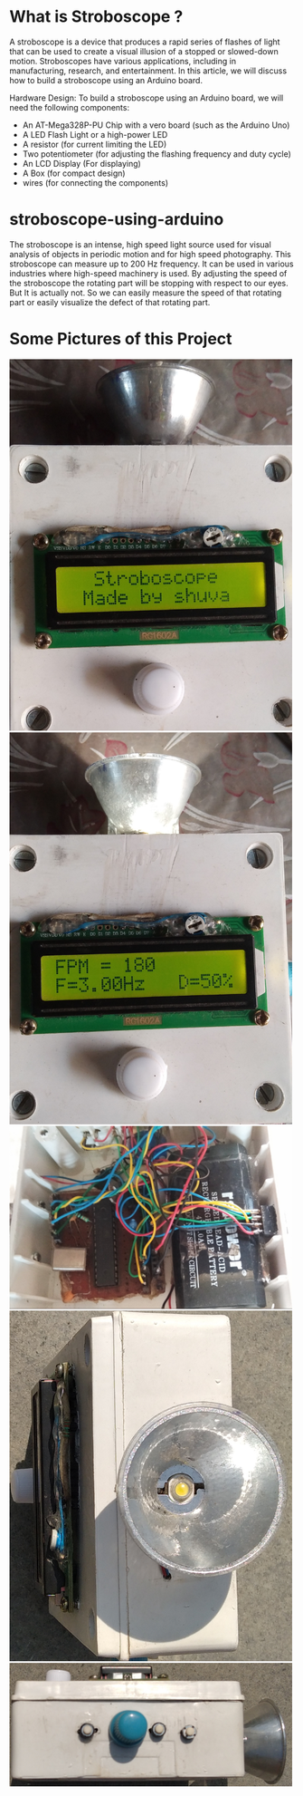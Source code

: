 # What is Stroboscope ?
A stroboscope is a device that produces a rapid series of flashes of light that can be used to create a visual illusion of a stopped or slowed-down motion. Stroboscopes have various applications, including in manufacturing, research, and entertainment. In this article, we will discuss how to build a stroboscope using an Arduino board.

Hardware Design:
To build a stroboscope using an Arduino board, we will need the following components:

- An AT-Mega328P-PU Chip with a vero board (such as the Arduino Uno)
- A LED Flash Light or a high-power LED
- A resistor (for current limiting the LED)
- Two potentiometer (for adjusting the flashing frequency and duty cycle)
- An LCD Display (For displaying)
- A Box (for compact design)
- wires (for connecting the components)

# stroboscope-using-arduino
The stroboscope is an intense, high speed light source used for visual analysis of objects in periodic motion and for high speed photography.
This stroboscope can measure up to 200 Hz frequency. It can be used in various industries where high-speed machinery is used. By adjusting the speed of the stroboscope the rotating part will be stopping with respect to our eyes. But It is actually not. So we can easily measure the speed of that rotating part or easily visualize the defect of that rotating part.
# Some Pictures of this Project
<img src="https://github.com/shuvabratadey/stroboscope-using-arduino/blob/main/Stroboscope%20Pictures/Starting%20Time.jpg" width="500"/>
<img src="https://github.com/shuvabratadey/stroboscope-using-arduino/blob/main/Stroboscope%20Pictures/Start%20Measurement.jpg" width="500"/>
<img src="https://github.com/shuvabratadey/stroboscope-using-arduino/blob/main/Stroboscope%20Pictures/Internal%20Circuit.jpg" width="500"/>
</br><img src="https://github.com/shuvabratadey/stroboscope-using-arduino/blob/main/Stroboscope%20Pictures/Front%20Side.jpg" width="500"/>
</br><img src="https://github.com/shuvabratadey/stroboscope-using-arduino/blob/main/Stroboscope%20Pictures/Right%20Side.jpg" width="500"/>
